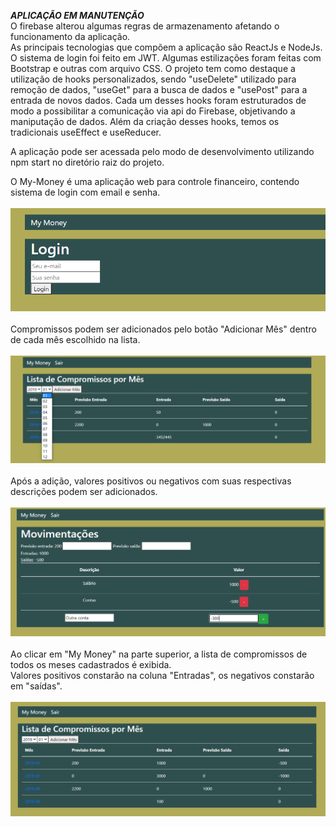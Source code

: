 ***APLICAÇÃO EM MANUTENÇÃO***<br/>
O firebase alterou algumas regras de armazenamento afetando o funcionamento da aplicação.<br/>
As principais tecnologias que compõem a aplicação são ReactJs e NodeJs. O sistema de login foi feito em JWT. Algumas estilizações foram feitas com Bootstrap e outras com arquivo CSS. O projeto tem como destaque a utilização de hooks personalizados, sendo "useDelete" utilizado para remoção de dados, "useGet" para a busca de dados e "usePost" para a entrada de novos dados. Cada um desses hooks foram estruturados de modo a possibilitar a comunicação via api do Firebase, objetivando a maniputação de dados. Além da criação desses hooks, temos os tradicionais useEffect e useReducer. <br/>

A aplicação pode ser acessada pelo modo de desenvolvimento utilizando npm start no diretório raiz do projeto. 

O My-Money é uma aplicação web para controle financeiro, contendo sistema de login com email e senha. <br/><br/>
<img src="/src/Image/home.png"> <br/><br/>
Compromissos podem ser adicionados pelo botão "Adicionar Mês" dentro de cada mês escolhido na lista. <br/><br/>
<img src="/src/Image/adicionarMes.png"> <br/><br/>
Após a adição, valores positivos ou negativos com suas respectivas descrições podem ser adicionados. <br/><br/>
<img src="/src/Image/telaadicaodemes.png"> <br/><br/>
Ao clicar em "My Money" na parte superior, a lista de compromissos de todos os meses cadastrados é exibida.  <br/>
Valores positivos constarão na coluna "Entradas", os negativos constarão em "saídas".<br/><br/>
<img src="/src/Image/telaprincipal.png"> 





